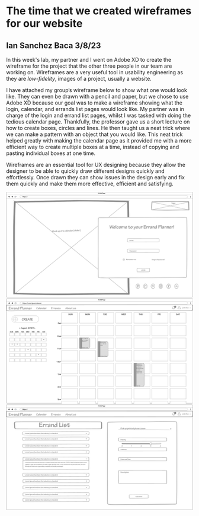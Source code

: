 # The time that we created wireframes for our website
## Ian Sanchez Baca 3/8/23

In this week's lab, my partner and I went on Adobe XD to create the wireframe for the project that the other three people in our team are working on. Wireframes are a very useful tool in usability engineering as they are *low-fidelity*, images of a project, usually a website. 

I have attached my group’s wireframe below to show what one would look like. They can even be drawn with a pencil and paper, but we chose to use Adobe XD because our goal was to make a wireframe showing what the login, calendar, and errands list pages would look like. My partner was in charge of the login and errand list pages, whilst I was tasked with doing the tedious calendar page. Thankfully, the professor gave us a short lecture on how to create boxes, circles and lines. He then taught us a neat trick where we can make a pattern with an object that you would like.  This neat trick helped greatly with making the calendar page as it provided me with a more efficient way to create multiple boxes at a time, instead of copying and pasting individual boxes at one time. 

Wireframes are an essential tool for UX designing because they allow the designer to be able to quickly draw different designs quickly and effortlessly. Once drawn they can show issues in the design early and fix them quickly and make them more effective, efficient and satisfying. 

![LOGIN](https://raw.githubusercontent.com/UsabilityEngineering/ux-portfolio-IanSanchezBaca/master/assets/Login.png)
![CALANDAR](https://raw.githubusercontent.com/UsabilityEngineering/ux-portfolio-IanSanchezBaca/master/assets/Calender.png)
![ADD_AN_ERRAND](https://raw.githubusercontent.com/UsabilityEngineering/ux-portfolio-IanSanchezBaca/master/assets/Add_an_Errand.png)
